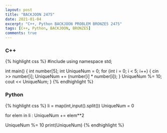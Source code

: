 ```yaml
---
layout: post
title: "BACKJOON 2475"
date: 2021-01-04
excerpt: "C++, Python BACKJOON PROBLEM BRONZE5 2475"
tags: [C++, Python, BACKJOON, BRONZE5]
comments: true
---
```

### C++
{% highlight css %} 
#include <iostream>
using namespace std;

int main()
{
	int number[5];
	int UniqueNum = 0;
	for (int i = 0; i < 5; i++)
	{
		cin >> number[i];
		UniqueNum += (number[i] * number[i]);
	}
	UniqueNum %= 10;
	cout << UniqueNum;
}
{% endhighlight %}

### Python
{% highlight css %}
li = map(int,input().split())
UniqueNum = 0

for elem in li :
    UniqueNum += elem**2
    
UniqueNum %= 10
print(UniqueNum)
{% endhighlight %}
